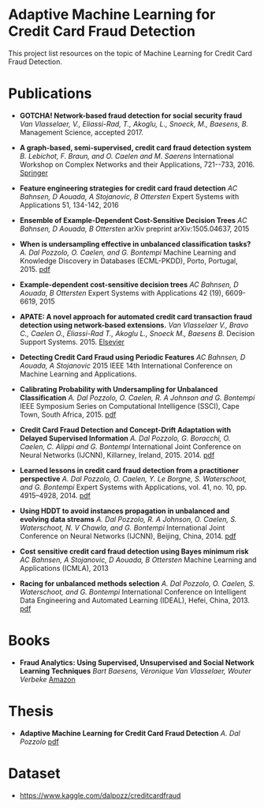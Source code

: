 # Adaptive Machine Learning for Credit Card Fraud Detection

This project list resources on the topic of Machine Learning for Credit Card Fraud Detection.


# Publications

* **GOTCHA! Network-based fraud detection for social security fraud**
  *Van Vlasselaer, V., Eliassi-Rad, T., Akoglu, L., Snoeck, M., Baesens, B.*
  Management Science, accepted 2017.

* **A graph-based, semi-supervised, credit card fraud detection system**
 *B. Lebichot, F. Braun, and O. Caelen and M. Saerens*
 International Workshop on Complex Networks and their Applications, 721--733, 2016.
 [Springer](http://link.springer.com/chapter/10.1007/978-3-319-50901-3_57)

* **Feature engineering strategies for credit card fraud detection**
  *AC Bahnsen, D Aouada, A Stojanovic, B Ottersten*
  Expert Systems with Applications 51, 134-142, 2016
  
* **Ensemble of Example-Dependent Cost-Sensitive Decision Trees**
  *AC Bahnsen, D Aouada, B Ottersten*
  arXiv preprint arXiv:1505.04637, 2015

* **When is undersampling effective in unbalanced classification tasks?**
  *A. Dal Pozzolo, O. Caelen, and G. Bontempi* 
  Machine Learning and Knowledge Discovery in Databases (ECML-PKDD), Porto, Portugal, 2015. 
  [pdf](http://www.ulb.ac.be//di/map/adalpozz/pdf/ECML_under_v4.pdf)
  

* **Example-dependent cost-sensitive decision trees**
  *AC Bahnsen, D Aouada, B Ottersten*
  Expert Systems with Applications 42 (19), 6609-6619, 2015

* **APATE: A novel approach for automated credit card transaction fraud detection using network-based extensions.**
  *Van Vlasselaer V., Bravo C., Caelen O., Eliassi-Rad T., Akoglu L., Snoeck M., Baesens B.*
  Decision Support Systems. 2015.
  [Elsevier](http://dx.doi.org/10.1016/j.dss.2015.04.013)
  
* **Detecting Credit Card Fraud using Periodic Features**
  *AC Bahnsen, D Aouada, A Stojanovic*
  2015 IEEE 14th International Conference on Machine Learning and Applications.

* **Calibrating Probability with Undersampling for Unbalanced Classification**
  *A. Dal Pozzolo, O. Caelen, R. A Johnson and G. Bontempi* 
  IEEE Symposium Series on Computational Intelligence (SSCI), Cape Town, South Africa, 2015.
  [pdf](http://www.ulb.ac.be//di/map/adalpozz/pdf/SSCI_calib_final_noCC.pdf)

* **Credit Card Fraud Detection and Concept-Drift Adaptation with Delayed Supervised Information**
  *A. Dal Pozzolo, G. Boracchi, O. Caelen, C. Alippi and G. Bontempi* 
  International Joint Conference on Neural Networks (IJCNN), Killarney, Ireland, 2015. 2014.
  [pdf](http://www.ulb.ac.be//di/map/adalpozz/pdf/IJCNN2015_final.pdf)


* **Learned lessons in credit card fraud detection from a practitioner perspective**
  *A. Dal Pozzolo, O. Caelen, Y. Le Borgne, S. Waterschoot, and G. Bontempi* 
  Expert Systems with Applications, vol. 41, no. 10, pp. 4915–4928, 2014.
  [pdf](hhttp://www.ulb.ac.be//di/map/adalpozz/pdf/FraudDetectionPaper_8.pdf)

* **Using HDDT to avoid instances propagation in unbalanced and evolving data streams**
  *A. Dal Pozzolo, R. A Johnson, O. Caelen, S. Waterschoot, N. V Chawla, and G. Bontempi*
  International Joint Conference on Neural Networks (IJCNN), Beijing, China, 2014.
  [pdf](http://www.ulb.ac.be//di/map/adalpozz/pdf/HDDTstream_WCCI2014.pdf)

* **Cost sensitive credit card fraud detection using Bayes minimum risk**
  *AC Bahnsen, A Stojanovic, D Aouada, B Ottersten*
  Machine Learning and Applications (ICMLA), 2013

* **Racing for unbalanced methods selection**
  *A. Dal Pozzolo, O. Caelen, S. Waterschoot, and G. Bontempi*
  International Conference on Intelligent Data Engineering and Automated Learning (IDEAL), Hefei, China, 2013. 
  [pdf](http://www.ulb.ac.be//di/map/adalpozz/pdf/Racing_unbalanced_IDEAL.pdf)


# Books

* **Fraud Analytics: Using Supervised, Unsupervised and Social Network Learning Techniques**
  *Bart Baesens, Véronique Van Vlasselaer, Wouter Verbeke* 
  [Amazon](http://www.amazon.com/Analytics-Descriptive-Predictive-Network-Techniques/dp/1119133122/ref=sr_1_6?ie=UTF8&qid=1429799105&sr=8-6)


# Thesis

* **Adaptive Machine Learning for Credit Card Fraud Detection**
  *A. Dal Pozzolo*
  [pdf](https://dalpozz.github.io/static/pdf/Dalpozzolo2015PhD.pdf)


# Dataset

* https://www.kaggle.com/dalpozz/creditcardfraud




